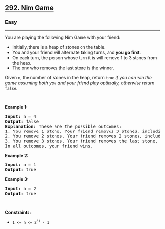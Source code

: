 <h2><a href="https://leetcode.com/problems/nim-game/">292. Nim Game</a></h2><h3>Easy</h3><hr><div style="user-select: auto;"><p style="user-select: auto;">You are playing the following Nim Game with your friend:</p>

<ul style="user-select: auto;">
	<li style="user-select: auto;">Initially, there is a heap of stones on the table.</li>
	<li style="user-select: auto;">You and your friend will alternate taking turns, and <strong style="user-select: auto;">you go first</strong>.</li>
	<li style="user-select: auto;">On each turn, the person whose turn it is will remove 1 to 3 stones from the heap.</li>
	<li style="user-select: auto;">The one who removes the last stone is the winner.</li>
</ul>

<p style="user-select: auto;">Given <code style="user-select: auto;">n</code>, the number of stones in the heap, return <code style="user-select: auto;">true</code><em style="user-select: auto;"> if you can win the game assuming both you and your friend play optimally, otherwise return </em><code style="user-select: auto;">false</code>.</p>

<p style="user-select: auto;">&nbsp;</p>
<p style="user-select: auto;"><strong style="user-select: auto;">Example 1:</strong></p>

<pre style="user-select: auto;"><strong style="user-select: auto;">Input:</strong> n = 4
<strong style="user-select: auto;">Output:</strong> false
<strong style="user-select: auto;">Explanation:</strong> These are the possible outcomes:
1. You remove 1 stone. Your friend removes 3 stones, including the last stone. Your friend wins.
2. You remove 2 stones. Your friend removes 2 stones, including the last stone. Your friend wins.
3. You remove 3 stones. Your friend removes the last stone. Your friend wins.
In all outcomes, your friend wins.
</pre>

<p style="user-select: auto;"><strong style="user-select: auto;">Example 2:</strong></p>

<pre style="user-select: auto;"><strong style="user-select: auto;">Input:</strong> n = 1
<strong style="user-select: auto;">Output:</strong> true
</pre>

<p style="user-select: auto;"><strong style="user-select: auto;">Example 3:</strong></p>

<pre style="user-select: auto;"><strong style="user-select: auto;">Input:</strong> n = 2
<strong style="user-select: auto;">Output:</strong> true
</pre>

<p style="user-select: auto;">&nbsp;</p>
<p style="user-select: auto;"><strong style="user-select: auto;">Constraints:</strong></p>

<ul style="user-select: auto;">
	<li style="user-select: auto;"><code style="user-select: auto;">1 &lt;= n &lt;= 2<sup style="user-select: auto;">31</sup> - 1</code></li>
</ul>
</div>
